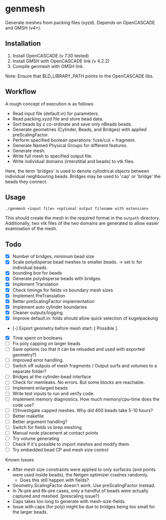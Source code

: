 # genmesh

Generate meshes from packing files (xyzd). Depends on OpenCASCADE and GMSH (v4+). 

## Installation

1. Install OpenCASCADE (v 7.30 tested)
2. Install GMSH with OpenCASCADE link (v 4.2.2)
3. Compile genmesh with GMSH link.

Note: Ensure that \$LD_LIBRARY_PATH points to the OpenCASCADE libs.

## Workflow

A rough concept of execution is as follows:

- Read input file (default.in) for parameters.
- Read packing.xyzd file and store bead data.
- Sort beads by z co-ordinate and save only nBeads beads.
- Generate geometries (Cylinder, Beads, and Bridges) with applied preScalingFactor. 
- Perform specified boolean operations: fuse/cut + fragment.
- Generate Named Physical Groups for different features.
- Generate mesh.
- Write full mesh to specified output file. 
- Write individual domains (interstitial and beads) to vtk files. 

Here, the term 'bridges' is used to denote cylindrical objects between individual neighbouring beads. Bridges may be used to 'cap' or 'bridge' the beads they connect. 

## Usage

``` 
./genmesh <input file> <optional output filename with extension> 
```

This should create the mesh in the required format in the `outpath` directory. Additionally, two vtk files of the two domains are generated to allow easier examination of the mesh. 

## Todo

- [x] Number of bridges, minimum bead size
- [x] Scale polydisperse bead meshes to smaller beads. -> set lc for individual beads.
- [x] bounding box for beads
- [x] Generate polydisperse beads with bridges.
- [x] Implement Translation
- [x] Check timings for fields vs boundary mesh sizes
- [x] Implement PreTranslation
- [x] Better preScalingFactor implementation
- [x] Implement auto cylinder boundaries
- [x] Cleaner outputs/logging.
- [x] Improve default.in: folds should allow quick selection of kugelpackung
- [-] Export geometry before mesh start: [ Possible ].
- [x] Time spent on booleans
- [ ] Fix poly capping on larger beads
- [ ] Save options (so that it can be reloaded and used with exported geometry?)
- [ ] Improved error handling.
- [ ] Switch off outputs of mesh fragments / Output surfs and volumes to a separate folder?
- [ ] Bridges at the cylinder-bead interface
- [ ] Check for memleaks. No errors. But some blocks are reachable.
- [ ] Implement enlarged beads
- [ ] Write test inputs to run and verify code.
- [ ] Implement memory diagnostics. How much memory/cpu-time does the code use?
- [ ] {!}Investigate capped meshes. Why did 400 beads take 5-10 hours? 
- [ ] Better makefile
- [ ] Better argument handling?
- [ ] Switch for fields vs brep meshing
- [ ] Manual node placement at contact points 
- [ ] Try volume generating
- [ ] Check if it's possible to import meshes and modify them.
- [ ] Try embedded bead CP and mesh size control

Known Issues
- After mesh size constraints were applied to only surfaces (and points were used inside beads), the Netgen optimizer crashes randomly.
    - Does this still happen with fields? 
- Geometry.ScalingFactor doesn't work. Use preScalingFactor instead.
- In 7k-pre and 6k-pre cases, only a handful of beads were actually captured and meshed. [prescaling issue?]
- Caps takes too long to generate with mesh-size-fields.
- Issue with caps (for poly) might be due to bridges being too small for the larger beads. 
